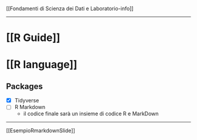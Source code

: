 [[Fondamenti di Scienza dei Dati e Laboratorio-info]]

---
# [[R Guide]]
# [[R language]]

## Packages 
- [x] Tidyverse
- [ ] R Markdown 
	- il codice finale sarà un insieme di codice R e MarkDown

---

[[EsempioRmarkdownSlide]]

